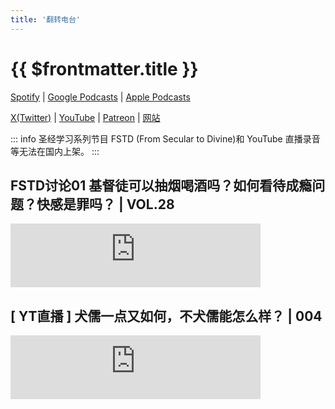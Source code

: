 ```yaml
---
title: '翻转电台'
---
```


# {{ $frontmatter.title }}

[Spotify](https://open.spotify.com/show/6O2YwvuGpP2y17SpC8MM5s) | [Google Podcasts](https://podcasts.google.com/feed/aHR0cHM6Ly9hbmNob3IuZm0vcy8xNDFlNjUyYy9wb2RjYXN0L3Jzcw) | [Apple Podcasts](https://podcasts.apple.com/cn/podcast/%E7%BF%BB%E8%BD%AC%E5%8F%B0%E7%94%B5-%E7%BF%BB%E7%94%B5/id1119089237)

[X(Twitter)](https://twitter.com/Ansel_Flipradio) | [YouTube](https://www.youtube.com/@flipradio_fearnation) | [Patreon](https://www.patreon.com/flipradio) | [网站](https://www.flipradio.club/)

::: info
圣经学习系列节目 FSTD (From Secular to Divine)和 YouTube 直播录音等无法在国内上架。
:::

## FSTD讨论01 基督徒可以抽烟喝酒吗？如何看待成瘾问题？快感是罪吗？ | VOL.28

<iframe src="https://podcasters.spotify.com/pod/show/flipradio/embed/episodes/FSTD01---VOL-28-e2bqmh1/a-aajmlm7" height="102px" width="400px" frameborder="0" scrolling="no"></iframe>

## [ YT直播 ] 犬儒一点又如何，不犬儒能怎么样？ | 004

<iframe src="https://podcasters.spotify.com/pod/show/flipradio/embed/episodes/YT----004-e2be5cc/a-aaif23v" height="102px" width="400px" frameborder="0" scrolling="no"></iframe>